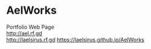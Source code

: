 # AelWorks
Portfolio Web Page    
http://ael.rf.gd  
http://laelsirus.rf.gd 
https://laelsirus.github.io/AelWorks
